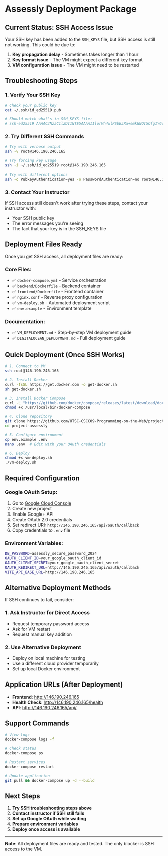 # Assessly Deployment Package

## Current Status: SSH Access Issue

Your SSH key has been added to the `SSH_KEYS` file, but SSH access is still not working. This could be due to:

1. **Key propagation delay** - Sometimes takes longer than 1 hour
2. **Key format issue** - The VM might expect a different key format
3. **VM configuration issue** - The VM might need to be restarted

## Troubleshooting Steps

### 1. Verify Your SSH Key
```bash
# Check your public key
cat ~/.ssh/id_ed25519.pub

# Should match what's in SSH_KEYS file:
# ssh-ed25519 AAAAC3NzaC1lZDI1NTE5AAAAIIlorMh4wlPSbEJRa+emkWNQI5Ofg1YGvFC93IPTL9Te anshanee786@gmail.com
```

### 2. Try Different SSH Commands
```bash
# Try with verbose output
ssh -v root@146.190.246.165

# Try forcing key usage
ssh -i ~/.ssh/id_ed25519 root@146.190.246.165

# Try with different options
ssh -o PubkeyAuthentication=yes -o PasswordAuthentication=no root@146.190.246.165
```

### 3. Contact Your Instructor
If SSH access still doesn't work after trying these steps, contact your instructor with:
- Your SSH public key
- The error messages you're seeing
- The fact that your key is in the SSH_KEYS file

## Deployment Files Ready

Once you get SSH access, all deployment files are ready:

### Core Files:
- ✅ `docker-compose.yml` - Service orchestration
- ✅ `backend/Dockerfile` - Backend container
- ✅ `frontend/Dockerfile` - Frontend container
- ✅ `nginx.conf` - Reverse proxy configuration
- ✅ `vm-deploy.sh` - Automated deployment script
- ✅ `env.example` - Environment template

### Documentation:
- ✅ `VM_DEPLOYMENT.md` - Step-by-step VM deployment guide
- ✅ `DIGITALOCEAN_DEPLOYMENT.md` - Full deployment guide

## Quick Deployment (Once SSH Works)

```bash
# 1. Connect to VM
ssh root@146.190.246.165

# 2. Install Docker
curl -fsSL https://get.docker.com -o get-docker.sh
sh get-docker.sh

# 3. Install Docker Compose
curl -L "https://github.com/docker/compose/releases/latest/download/docker-compose-$(uname -s)-$(uname -m)" -o /usr/local/bin/docker-compose
chmod +x /usr/local/bin/docker-compose

# 4. Clone repository
git clone https://github.com/UTSC-CSCC09-Programming-on-the-Web/project-assessly.git
cd project-assessly

# 5. Configure environment
cp env.example .env
nano .env  # Edit with your OAuth credentials

# 6. Deploy
chmod +x vm-deploy.sh
./vm-deploy.sh
```

## Required Configuration

### Google OAuth Setup:
1. Go to [Google Cloud Console](https://console.cloud.google.com/)
2. Create new project
3. Enable Google+ API
4. Create OAuth 2.0 credentials
5. Set redirect URI: `http://146.190.246.165/api/oauth/callback`
6. Copy credentials to `.env` file

### Environment Variables:
```bash
DB_PASSWORD=assessly_secure_password_2024
OAUTH_CLIENT_ID=your_google_oauth_client_id
OAUTH_CLIENT_SECRET=your_google_oauth_client_secret
OAUTH_REDIRECT_URL=http://146.190.246.165/api/oauth/callback
VITE_API_BASE_URL=http://146.190.246.165
```

## Alternative Deployment Methods

If SSH continues to fail, consider:

### 1. Ask Instructor for Direct Access
- Request temporary password access
- Ask for VM restart
- Request manual key addition

### 2. Use Alternative Deployment
- Deploy on local machine for testing
- Use a different cloud provider temporarily
- Set up local Docker environment

## Application URLs (After Deployment)

- **Frontend**: http://146.190.246.165
- **Health Check**: http://146.190.246.165/health
- **API**: http://146.190.246.165/api/

## Support Commands

```bash
# View logs
docker-compose logs -f

# Check status
docker-compose ps

# Restart services
docker-compose restart

# Update application
git pull && docker-compose up -d --build
```

## Next Steps

1. **Try SSH troubleshooting steps above**
2. **Contact instructor if SSH still fails**
3. **Set up Google OAuth while waiting**
4. **Prepare environment variables**
5. **Deploy once access is available**

---

**Note**: All deployment files are ready and tested. The only blocker is SSH access to the VM. 
